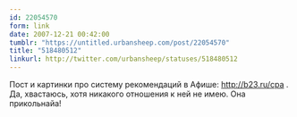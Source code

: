 ```yaml
---
id: 22054570
form: link
date: 2007-12-21 00:42:00
tumblr: "https://untitled.urbansheep.com/post/22054570"
title: "518480512"
linkurl: http://twitter.com/urbansheep/statuses/518480512
---
```

<p>Пост и картинки про систему рекомендаций в Афише: <a href="http://b23.ru/cpa">http://b23.ru/cpa</a> . Да, хвастаюсь, хотя никакого отношения к ней не имею. Она прикольнайа!</p>
